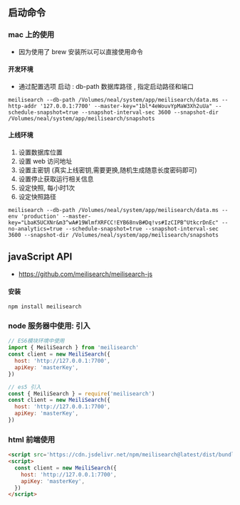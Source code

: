 ## 启动命令



### mac 上的使用

- 因为使用了 brew 安装所以可以直接使用命令

#### 开发环境

- 通过配置选项 启动 : db-path 数据库路径 , 指定启动路径和端口

```shell
meilisearch --db-path /Volumes/neal/system/app/meilisearch/data.ms --http-addr '127.0.0.1:7700' --master-key="1bl*4eWouvYpMaW3Xh2uUa" --schedule-snapshot=true --snapshot-interval-sec 3600 --snapshot-dir /Volumes/neal/system/app/meilisearch/snapshots
```

#### 上线环境

1. 设置数据库位置
2. 设置 web 访问地址
3. 设置主密钥 (真实上线密钥,需要更换,随机生成随意长度密码即可)
4. 设置停止获取运行相关信息
5. 设定快照, 每小时1次
6. 设定快照路径

```shell
meilisearch --db-path /Volumes/neal/system/app/meilisearch/data.ms --env 'production' --master-key="LbaK5UCXNr&m3^wA#19WlmfXRFCC!EYB68nvB#Dq!vs#IzCIPB^UtkcrDnEc" --no-analytics=true --schedule-snapshot=true --snapshot-interval-sec 3600 --snapshot-dir /Volumes/neal/system/app/meilisearch/snapshots
```



## javaScript API

- https://github.com/meilisearch/meilisearch-js

#### 安装

```shell
npm install meilisearch
```

### node 服务器中使用: 引入

````js
// ES6模块环境中使用
import { MeiliSearch } from 'meilisearch'
const client = new MeiliSearch({
  host: 'http://127.0.0.1:7700',
  apiKey: 'masterKey',
})
````



```js
// es5 引入
const { MeiliSearch } = require('meilisearch')
const client = new MeiliSearch({
  host: 'http://127.0.0.1:7700',
  apiKey: 'masterKey',
})
```

### html 前端使用

```html
<script src='https://cdn.jsdelivr.net/npm/meilisearch@latest/dist/bundles/meilisearch.umd.js'></script>
<script>
  const client = new MeiliSearch({
    host: 'http://127.0.0.1:7700',
    apiKey: 'masterKey',
  })
</script>
```


